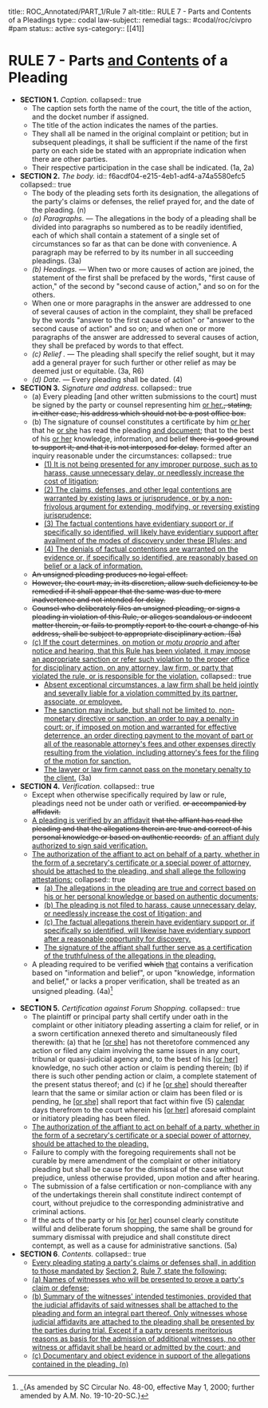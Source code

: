 title:: ROC_Annotated/PART_1/Rule 7
alt-title:: RULE 7 - Parts and Contents of a Pleadings
type:: codal
law-subject:: remedial
tags:: #codal/roc/civpro #pam
status:: active
sys-category:: [[41]]

# RULE 7 - Parts <u>and Contents</u> of a Pleading
- **SECTION 1.** *Caption.*
  collapsed:: true
	- The caption sets forth the name of the court, the title of the action, and the docket number if assigned.
	- The title of the action indicates the names of the parties.
	- They shall all be named in the original complaint or petition; but in subsequent pleadings, it shall be sufficient if the name of the first party on each side be stated with an appropriate indication when there are other parties.
	- Their respective participation in the case shall be indicated. (1a, 2a)
- **SECTION 2.** *The body.*
  id:: f6acdf04-e215-4eb1-adf4-a74a5580efc5
  collapsed:: true
	- The body of the pleading sets forth its designation, the allegations of the party's claims or defenses, the relief prayed for, and the date of the pleading. (n)
	- *(a) Paragraphs.* — The allegations in the body of a pleading shall be divided into paragraphs so numbered as to be readily identified, each of which shall contain a statement of a single set of circumstances so far as that can be done with convenience. A paragraph may be referred to by its number in all succeeding pleadings. (3a)
	- *(b) Headings.* — When two or more causes of action are joined, the statement of the first shall be prefaced by the words, "first cause of action," of the second by "second cause of action," and so on for the others.
	- When one or more paragraphs in the answer are addressed to one of several causes of action in the complaint, they shall be prefaced by the words "answer to the first cause of action" or "answer to the second cause of action" and so on; and when one or more paragraphs of the answer are addressed to several causes of action, they shall be prefaced by words to that effect.
	- *(c) Relief .* — The pleading shall specify the relief sought, but it may add a general prayer for such further or other relief as may be deemed just or equitable. (3a, R6)
	- *(d) Date.* — Every pleading shall be dated. (4)
- **SECTION 3.** *Signature and address.*
  collapsed:: true
	- (a) Every pleading [and other written submissions to the court] must be signed by the party or counsel representing him <u>or her.</u>~~, stating, in either case, his address which should not be a post office box.~~
	- (b) The signature of counsel constitutes a certificate by him <u>or her</u> that he <u>or she</u> has read the pleading <u>and document</u>; that to the best of his <u>or her</u> knowledge, information, and belief ~~there is good ground to support it; and that it is not interposed for delay.~~ formed after an inquiry reasonable under the circumstances:
	  collapsed:: true
		- <u>(1) It is not being presented for any improper purpose, such as to harass, cause unnecessary delay, or needlessly increase the cost of litigation;</u>
		- <u>(2) The claims, defenses, and other legal contentions are warranted by existing laws or jurisprudence, or by a non-frivolous argument for extending, modifying, or reversing existing jurisprudence;</u>
		- <u>(3) The factual contentions have evidentiary support or, if specifically so identified, will likely have evidentiary support after availment of the modes of discovery under these [R]ules; and</u>
		- <u>(4) The denials of factual contentions are warranted on the evidence or, if specifically so identified, are reasonably based on belief or a lack of information.</u>
	- ~~An unsigned pleading produces no legal effect.~~
	- ~~However, the court may, in its discretion, allow such deficiency to be remedied if it shall appear that the same was due to mere inadvertence and not intended for delay.~~
	- ~~Counsel who deliberately files an unsigned pleading, or signs a pleading in violation of this Rule, or alleges scandalous or indecent matter therein, or fails to promptly report to the court a change of his address, shall be subject to appropriate disciplinary action. (5a)~~
	- <ins>(c) If the court determines, on motion or *motu proprio* and after notice and hearing, that this Rule has been violated, it may impose an appropriate sanction or refer such violation to the proper office for disciplinary action, on any attorney, law firm, or party that violated the rule, or is responsible for the violation.</ins>
	  collapsed:: true
		- <ins>Absent exceptional circumstances, a law firm shall be held jointly and severally liable for a violation committed by its partner, associate, or employee.</ins>
		- <ins> The sanction may include, but shall not be limited to, non-monetary directive or sanction, an order to pay a penalty in court: or, if imposed on motion and warranted for effective deterrence, an order directing payment to the movant of part or all of the reasonable attorney's fees and other expenses directly resulting from the violation, including attorney's fees for the filing of the motion for sanction.</ins>
		- <ins>The lawyer or law firm cannot pass on the monetary penalty to the client.</ins> (3a)
- **SECTION 4.** *Verification.*
  collapsed:: true
	- Except when otherwise specifically required by law or rule, pleadings need not be under oath or verified. ~~or accompanied by affidavit.~~
	- <ins>A pleading is verified by an affidavit</ins> ~~that the affiant has read the pleading and that the allegations therein are true and correct of his personal knowledge or based on authentic records.~~ <ins>of an affiant duly authorized to sign said verification.</ins>
	- <ins>The authorization of the affiant to act on behalf of a party, whether in the form of a secretary's certificate or a special power of attorney, should be attached to the pleading, and shall allege the following attestations:</ins>
	  collapsed:: true
		- <u>(a) The allegations in the pleading are true and correct based on his or her personal knowledge or based on authentic documents;</u>
		- <u>(b) The pleading is not filed to harass, cause unnecessary delay, or needlessly increase the cost of litigation; and</u>
		- <u>(c) The factual allegations therein have evidentiary support or, if specifically so identified, will likewise have evidentiary support after a reasonable opportunity for discovery.</u>
		- <u>The signature of the affiant shall further serve as a certification of the truthfulness of the allegations in the pleading.</u>
	- A pleading required to be verified ~~which~~ <u>that</u> contains a verification based on "information and belief", or upon "knowledge, information and belief," or lacks a proper verification, shall be treated as an unsigned pleading. (4a)[^1]
		- [^1]: _{As amended by SC Circular No. 48-00, effective May 1, 2000; further amended by A.M. No. 19-10-20-SC.}
- **SECTION 5.** *Certification against Forum Shopping.*
  collapsed:: true
	- The plaintiff or principal party shall certify under oath in the complaint or other initiatory pleading asserting a claim for relief, or in a sworn certification annexed thereto and simultaneously filed therewith: (a) that he <u>[or she]</u> has not theretofore commenced any action or filed any claim involving the same issues in any court, tribunal or quasi-judicial agency and, to the best of his <u>[or her]</u> knowledge, no such other action or claim is pending therein; (b) if there is such other pending action or claim, a complete statement of the present status thereof; and (c) if he <u>[or she]</u> should thereafter learn that the same or similar action or claim has been filed or is pending, he <u>[or she]</u> shall report that fact within five (5) <u>calendar</u> days therefrom to the court wherein his <u>[or her]</u> aforesaid complaint or initiatory pleading has been filed.
	- <u>The authorization of the affiant to act on behalf of a party, whether in the form of a secretary's certificate or a special power of attorney, should be attached to the pleading.</u>
	- Failure to comply with the foregoing requirements shall not be curable by mere amendment of the complaint or other initiatory pleading but shall be cause for the dismissal of the case without prejudice, unless otherwise provided, upon motion and after hearing.
	- The submission of a false certification or non-compliance with any of the undertakings therein shall constitute indirect contempt of court, without prejudice to the corresponding administrative and criminal actions.
	- If the acts of the party or his <u>[or her]</u> counsel clearly constitute willful and deliberate forum shopping, the same shall be ground for summary dismissal with prejudice and shall constitute direct contempt, as well as a cause for administrative sanctions. (5a)
- **SECTION 6**. *Contents.*
  collapsed:: true
	- <ins>Every pleading stating a party's claims or defenses shall, in addition to those mandated by</ins> [Section 2](((f6acdf04-e215-4eb1-adf4-a74a5580efc5))), <ins>Rule 7, state the following:</ins>
	- <u>(a) Names of witnesses who will be presented to prove a party's claim or defense;</u>
	- <u>(b) Summary of the witnesses' intended testimonies, provided that the judicial affidavits of said witnesses shall be attached to the pleading and form an integral part thereof. Only witnesses whose judicial affidavits are attached to the pleading shall be presented by the parties during trial. Except if a party presents meritorious reasons as basis for the admission of additional witnesses, no other witness or affidavit shall be heard or admitted by the court; and</u>
	- <u>(c) Documentary and object evidence in support of the allegations contained in the pleading. (n)</u>